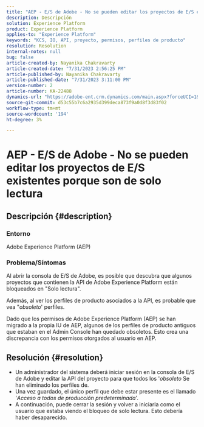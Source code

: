 ```yaml
---
title: "AEP - E/S de Adobe - No se pueden editar los proyectos de E/S existentes porque son de solo lectura"
description: Descripción
solution: Experience Platform
product: Experience Platform
applies-to: "Experience Platform"
keywords: "KCS, IO, API, proyecto, permisos, perfiles de producto"
resolution: Resolution
internal-notes: null
bug: false
article-created-by: Nayanika Chakravarty
article-created-date: "7/31/2023 2:56:25 PM"
article-published-by: Nayanika Chakravarty
article-published-date: "7/31/2023 3:11:00 PM"
version-number: 2
article-number: KA-22488
dynamics-url: "https://adobe-ent.crm.dynamics.com/main.aspx?forceUCI=1&pagetype=entityrecord&etn=knowledgearticle&id=660dce67-b22f-ee11-bdf3-6045bd006149"
source-git-commit: d53c55b7c6a2935d399deca873f9a0d8f3d83f02
workflow-type: tm+mt
source-wordcount: '194'
ht-degree: 3%

---
```


# AEP - E/S de Adobe - No se pueden editar los proyectos de E/S existentes porque son de solo lectura

## Descripción {#description}


### Entorno

Adobe Experience Platform (AEP)

### Problema/Síntomas

Al abrir la consola de E/S de Adobe, es posible que descubra que algunos proyectos que contienen la API de Adobe Experience Platform están bloqueados en &quot;Solo lectura&quot;.

Además, al ver los perfiles de producto asociados a la API, es probable que vea &quot;*obsoleto*&#39; perfiles.

Dado que los permisos de Adobe Experience Platform (AEP) se han migrado a la propia IU de AEP, algunos de los perfiles de producto antiguos que estaban en el Admin Console han quedado obsoletos. Esto crea una discrepancia con los permisos otorgados al usuario en AEP.


## Resolución {#resolution}


- Un administrador del sistema deberá iniciar sesión en la consola de E/S de Adobe y editar la API del proyecto para que todos los &#39;*obsoleto* Se han eliminado los perfiles de.
- Una vez guardado, el único perfil que debe estar presente es el llamado &#39;*Acceso a todos de producción predeterminada*&#39;.
- A continuación, puede cerrar la sesión y volver a iniciarla como el usuario que estaba viendo el bloqueo de solo lectura. Esto debería haber desaparecido.



